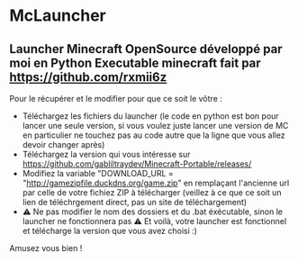 # McLauncher
Launcher Minecraft OpenSource développé par moi en Python
Executable minecraft fait par https://github.com/rxmii6z
----------------------------------------------------------
Pour le récupérer et le modifier pour que ce soit le vôtre :
- Téléchargez les fichiers du launcher
(le code en python est bon pour lancer une seule version, si vous voulez juste lancer une version de MC en particulier ne touchez pas au code autre que la ligne que vous allez devoir changer après)
- Téléchargez la version qui vous intéresse sur https://github.com/gabliltraydev/Minecraft-Portable/releases/
- Modifiez la variable "DOWNLOAD_URL = "http://gamezipfile.duckdns.org/game.zip" en remplaçant l'ancienne url par celle de votre fichiez ZIP à télécharger (veillez à ce que ce soit un lien de téléchrgement direct, pas un site de téléchargement)
- ⚠️ Ne pas modifier le nom des dossiers et du .bat éxécutable, sinon le launcher ne fonctionnera pas ⚠️
Et voilà, votre launcher est fonctionnel et télécharge la version que vous avez choisi :)

Amusez vous bien !

